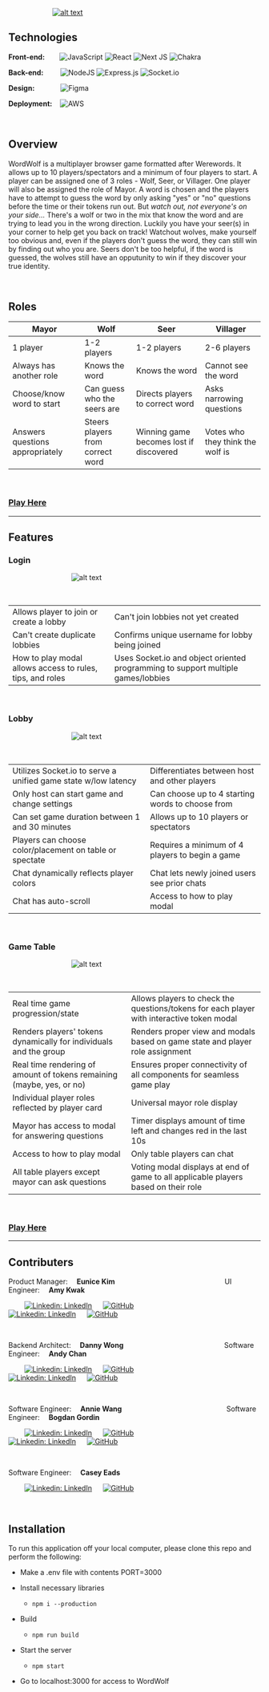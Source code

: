 &emsp;&emsp;&emsp;&emsp;&emsp;&emsp; [![alt text](wereWordsTitle.png)](http://www.wordwolf.xyz/)

## Technologies ## 

**Front-end:** &emsp;&nbsp;&nbsp;
  ![JavaScript](https://img.shields.io/badge/javascript-%23323330.svg?style=for-the-badge&logo=javascript&logoColor=%23F7DF1E)
  ![React](https://img.shields.io/badge/react-%2320232a.svg?style=for-the-badge&logo=react&logoColor=%2361DAFB)
  ![Next JS](https://img.shields.io/badge/Next-black?style=for-the-badge&logo=next.js&logoColor=white)
  ![Chakra](https://img.shields.io/badge/chakra-%234ED1C5.svg?style=for-the-badge&logo=chakraui&logoColor=white)

**Back-end:** &emsp;&nbsp; &nbsp;
  ![NodeJS](https://img.shields.io/badge/node.js-6DA55F?style=for-the-badge&logo=node.js&logoColor=white)
  ![Express.js](https://img.shields.io/badge/express.js-%23404d59.svg?style=for-the-badge&logo=express&logoColor=%2361DAFB)
  ![Socket.io](https://img.shields.io/badge/Socket.io-black?style=for-the-badge&logo=socket.io&badgeColor=010101)
  
**Design:** &emsp;&emsp; &nbsp; &nbsp;
  ![Figma](https://img.shields.io/badge/figma-%23F24E1E.svg?style=for-the-badge&logo=figma&logoColor=white)

**Deployment:** &nbsp;&nbsp;
  ![AWS](https://img.shields.io/badge/AWS-%23FF9900.svg?style=for-the-badge&logo=amazon-aws&logoColor=white)

&emsp;
  
## Overview ##

WordWolf is a multiplayer browser game formatted after Werewords. It allows up to 10 players/spectators and a minimum of four players to start. A player can be assigned one of 3 roles - Wolf, Seer, or Villager. One player will also be assigned the role of Mayor. A word is chosen and the players have to attempt to guess the word by only asking "yes" or "no" questions before the time or their tokens run out. But *watch out, not everyone's on your side...* There's a wolf or two in the mix that know the word and are trying to lead you in the wrong direction. Luckily you have your seer(s) in your corner to help get you back on track! Watchout wolves, make yourself too obvious and, even if the players don't guess the word, they can still win by finding out who you are. Seers don't be too helpful, if the word is guessed, the wolves still have an opputunity to win if they discover your true identity.

&emsp;

## Roles ##

|**Mayor**                      |**Wolf**                        |**Seer**                               |**Villager**                    |
|-------------------------------|--------------------------------|---------------------------------------|--------------------------------|
|1 player                       |1-2 players                     |1-2 players                            |2-6 players                     |
|Always has another role        |Knows the word                  |Knows the word                         |Cannot see the word             |
|Choose/know word to start      |Can guess who the seers are     |Directs players to correct word        |Asks narrowing questions        |     
|Answers questions appropriately|Steers players from correct word|Winning game becomes lost if discovered|Votes who they think the wolf is|

&emsp;

### [Play Here](http://www.wordwolf.xyz/) ###
---
## Features ##

### Login ###

&emsp;  &emsp;  &emsp; &emsp; &emsp;  &emsp; &emsp; ![alt text](join.gif)

&emsp;

<table>
 <tr>
    <td>Allows player to join or create a lobby</td>
    <td>Can't join lobbies not yet created</td>
 </tr>
 <tr>
    <td>Can't create duplicate lobbies</td>
    <td>Confirms unique username for lobby being joined</td>
 </tr>
   <tr>
    <td>How to play modal allows access to rules, tips, and roles</td>
    <td>Uses Socket.io and object oriented programming to support multiple games/lobbies</td>
 </tr>
</table>

&emsp;

### Lobby ###

&emsp;  &emsp;  &emsp; &emsp; &emsp;  &emsp; &emsp; ![alt text](lobby.gif)

&emsp;

<table>
 <tr>
    <td>Utilizes Socket.io to serve a unified game state w/low latency</td>
    <td>Differentiates between host and other players</td>
 </tr>
 <tr>
    <td>Only host can start game and change settings</td>
    <td>Can choose up to 4 starting words to choose from</td>
 </tr>
   <tr>
    <td>Can set game duration between 1 and 30 minutes</td>
    <td>Allows up to 10 players or spectators</td>
 </tr>
 <tr>
    <td>Players can choose color/placement on table or spectate</td>
    <td>Requires a minimum of 4 players to begin a game</td>
 </tr>
 <tr>
    <td>Chat dynamically reflects player colors</td>
    <td>Chat lets newly joined users see prior chats</td>
 </tr>
   <tr>
    <td>Chat has auto-scroll</td>
    <td>Access to how to play modal</td>
 </tr>
</table>

&emsp;

### Game Table ###

&emsp;  &emsp;  &emsp; &emsp; &emsp;  &emsp; &emsp; ![alt text](game.gif)

&emsp;

<table>
 <tr>
    <td>Real time game progression/state</td>
    <td>Allows players to check the questions/tokens for each player with interactive token modal</td>
 </tr>
 <tr>
    <td>Renders players' tokens dynamically for individuals and the group</td>
    <td>Renders proper view and modals based on game state and player role assignment</td>
 </tr>
   <tr>
    <td>Real time rendering of amount of tokens remaining (maybe, yes, or no)</td>
    <td>Ensures proper connectivity of all components for seamless game play</td>
 </tr>
 <tr>
    <td>Individual player roles reflected by player card</td>
    <td>Universal mayor role display</td>
 </tr>
   <tr>
    <td>Mayor has access to modal for answering questions</td>
    <td>Timer displays amount of time left and changes red in the last 10s</td>
 </tr>
  <tr>
    <td>Access to how to play modal</td>
    <td>Only table players can chat</td>
 </tr>
   <tr>
    <td>All table players except mayor can ask questions</td>
    <td>Voting modal displays at end of game to all applicable players based on their role</td>
 </tr>
</table>

&emsp;

### [Play Here](http://www.wordwolf.xyz/) ###
---

## Contributers ##

Product Manager: &emsp;**Eunice Kim**
&emsp; &emsp; &emsp; &emsp; &emsp; &emsp; &emsp; &emsp; &emsp; &emsp; &emsp; &emsp; UI Engineer: &emsp;**Amy Kwak**

&emsp;&emsp; [![Linkedin: LinkedIn](https://img.shields.io/badge/linkedin-%230077B5.svg?style=for-the-badge&logo=linkedin&logoColor=white&link=https://www.linkedin.com/in/caleb-kim0510/)](https://www.linkedin.com/in/euniceyunjkim/) &emsp; [![GitHub](https://img.shields.io/badge/github-%23121011.svg?style=for-the-badge&logo=github&logoColor=white&link=https://github.com/cariboukim)](https://github.com/euniceyunjkim)
&emsp; &emsp; &emsp; &emsp; &emsp; &emsp; &emsp; &emsp; &emsp; &emsp; &emsp; &emsp; [![Linkedin: LinkedIn](https://img.shields.io/badge/linkedin-%230077B5.svg?style=for-the-badge&logo=linkedin&logoColor=white&link=https://www.linkedin.com/in/caleb-kim0510/)](https://www.linkedin.com/in/amykwak/) &emsp; [![GitHub](https://img.shields.io/badge/github-%23121011.svg?style=for-the-badge&logo=github&logoColor=white&link=https://github.com/cariboukim)](https://github.com/amyKwak)

&emsp;

Backend Architect: &emsp;**Danny Wong**
&emsp; &emsp; &emsp; &emsp; &emsp; &emsp; &emsp; &emsp; &emsp; &emsp;&emsp;&nbsp; Software Engineer: &emsp;**Andy Chan**

&emsp;&emsp; [![Linkedin: LinkedIn](https://img.shields.io/badge/linkedin-%230077B5.svg?style=for-the-badge&logo=linkedin&logoColor=white&link=https://www.linkedin.com/in/caleb-kim0510/)](https://www.linkedin.com/in/danny96wong/) &emsp; [![GitHub](https://img.shields.io/badge/github-%23121011.svg?style=for-the-badge&logo=github&logoColor=white&link=https://github.com/cariboukim)](https://github.com/SoymilkSky)
&emsp; &emsp; &emsp; &emsp; &emsp; &emsp; &emsp; &emsp; &emsp; &emsp; &emsp; &emsp; [![Linkedin: LinkedIn](https://img.shields.io/badge/linkedin-%230077B5.svg?style=for-the-badge&logo=linkedin&logoColor=white&link=https://www.linkedin.com/in/caleb-kim0510/)](https://www.linkedin.com/in/andychan727/) &emsp; [![GitHub](https://img.shields.io/badge/github-%23121011.svg?style=for-the-badge&logo=github&logoColor=white&link=https://github.com/cariboukim)](https://github.com/ChanAndy727)

&emsp;

Software Engineer: &emsp;**Annie Wang**
&emsp; &emsp; &emsp; &emsp; &emsp; &emsp; &emsp; &emsp; &emsp; &nbsp;&nbsp; &emsp;&emsp; Software Engineer: &emsp;**Bogdan Gordin**

&emsp;&emsp; [![Linkedin: LinkedIn](https://img.shields.io/badge/linkedin-%230077B5.svg?style=for-the-badge&logo=linkedin&logoColor=white&link=https://www.linkedin.com/in/caleb-kim0510/)](https://www.linkedin.com/in/hsinanwang) &emsp; [![GitHub](https://img.shields.io/badge/github-%23121011.svg?style=for-the-badge&logo=github&logoColor=white&link=https://github.com/cariboukim)](https://github.com/astrjc0326)
&emsp; &emsp; &emsp; &emsp; &emsp; &emsp; &emsp; &emsp; &emsp; &emsp; &emsp; &emsp; [![Linkedin: LinkedIn](https://img.shields.io/badge/linkedin-%230077B5.svg?style=for-the-badge&logo=linkedin&logoColor=white&link=https://www.linkedin.com/in/caleb-kim0510/)](https://www.linkedin.com/in/bogdangordin/) &emsp; [![GitHub](https://img.shields.io/badge/github-%23121011.svg?style=for-the-badge&logo=github&logoColor=white&link=https://github.com/cariboukim)](https://github.com/bogdangordin)

&emsp;

Software Engineer: &emsp;**Casey Eads**

&emsp;&emsp; [![Linkedin: LinkedIn](https://img.shields.io/badge/linkedin-%230077B5.svg?style=for-the-badge&logo=linkedin&logoColor=white&link=https://www.linkedin.com/in/caleb-kim0510/)](https://www.linkedin.com/in/casey-eads-1d618/) &emsp; [![GitHub](https://img.shields.io/badge/github-%23121011.svg?style=for-the-badge&logo=github&logoColor=white&link=https://github.com/cariboukim)](https://github.com/ceads1618)

&emsp;

## Installation ##

To run this application off your local computer, please clone this repo and perform the following:

- Make a .env file with contents PORT=3000

- Install necessary libraries

  - `npm i --production`

- Build

  - `npm run build`

- Start the server

  - `npm start`

- Go to localhost:3000 for access to WordWolf
